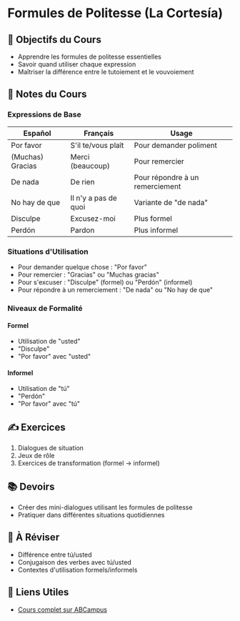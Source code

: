 # Formules de Politesse (La Cortesía)

## 🎯 Objectifs du Cours
- Apprendre les formules de politesse essentielles
- Savoir quand utiliser chaque expression
- Maîtriser la différence entre le tutoiement et le vouvoiement

## 📝 Notes du Cours

### Expressions de Base
| Español | Français | Usage |
|---------|----------|--------|
| Por favor | S'il te/vous plaît | Pour demander poliment |
| (Muchas) Gracias | Merci (beaucoup) | Pour remercier |
| De nada | De rien | Pour répondre à un remerciement |
| No hay de que | Il n'y a pas de quoi | Variante de "de nada" |
| Disculpe | Excusez-moi | Plus formel |
| Perdón | Pardon | Plus informel |

### Situations d'Utilisation
- Pour demander quelque chose : "Por favor"
- Pour remercier : "Gracias" ou "Muchas gracias"
- Pour s'excuser : "Disculpe" (formel) ou "Perdón" (informel)
- Pour répondre à un remerciement : "De nada" ou "No hay de que"

### Niveaux de Formalité
#### Formel
- Utilisation de "usted"
- "Disculpe"
- "Por favor" avec "usted"

#### Informel
- Utilisation de "tú"
- "Perdón"
- "Por favor" avec "tú"

## ✍️ Exercices
1. Dialogues de situation
2. Jeux de rôle
3. Exercices de transformation (formel → informel)

## 📚 Devoirs
- Créer des mini-dialogues utilisant les formules de politesse
- Pratiquer dans différentes situations quotidiennes

## 🔄 À Réviser
- Différence entre tú/usted
- Conjugaison des verbes avec tú/usted
- Contextes d'utilisation formels/informels

## 📌 Liens Utiles
- [Cours complet sur ABCampus](https://www.abcampus.com/extrait-du-parcours-lespagnol-pour-debutants-avec-valeria-les-formules-de-politesse-en-espagnol/)
